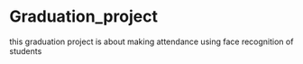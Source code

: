 # Graduation_project
this graduation project is about making attendance using face recognition of students
